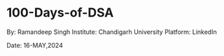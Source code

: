 # 100-Days-of-DSA
By: Ramandeep Singh
Institute: Chandigarh University
Platform: LinkedIn

Date: 16-MAY,2024
